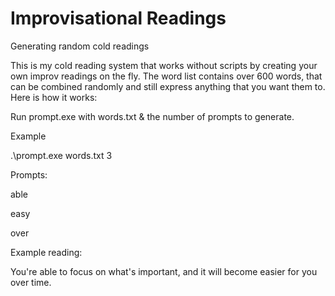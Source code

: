 # Improvisational Readings

Generating random cold readings

This is my cold reading system that works without scripts by creating your own improv readings on the fly. The word list contains over 600 words, that can be combined randomly and still express anything that you want them to.  Here is how it works:

Run prompt.exe with words.txt & the number of prompts to generate.

Example

.\prompt.exe words.txt 3

Prompts:

able

easy

over

Example reading:

You're able to focus on what's important, and it will become easier for you over time.

